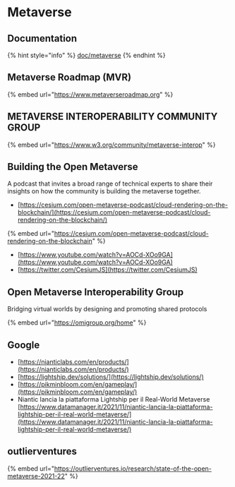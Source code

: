 # Metaverse

## Documentation

{% hint style="info" %}
[doc/metaverse](https://drive.google.com/drive/folders/14WuzFiGPj9uLDRKuwfZuh3k0w2q1evSV?usp=sharing)
{% endhint %}

## Metaverse Roadmap (MVR)

{% embed url="https://www.metaverseroadmap.org" %}

## METAVERSE INTEROPERABILITY COMMUNITY GROUP

{% embed url="https://www.w3.org/community/metaverse-interop" %}

## Building the Open Metaverse

A podcast that invites a broad range of technical experts to share their insights on how the community is building the metaverse together.

* [https://cesium.com/open-metaverse-podcast/cloud-rendering-on-the-blockchain/](https://cesium.com/open-metaverse-podcast/cloud-rendering-on-the-blockchain/)

{% embed url="https://cesium.com/open-metaverse-podcast/cloud-rendering-on-the-blockchain" %}

* [https://www.youtube.com/watch?v=AOCd-XOo9GA](https://www.youtube.com/watch?v=AOCd-XOo9GA)
* [https://twitter.com/CesiumJS](https://twitter.com/CesiumJS)

## Open Metaverse Interoperability Group

Bridging virtual worlds by designing and promoting shared protocols

{% embed url="https://omigroup.org/home" %}

## Google

* [https://nianticlabs.com/en/products/](https://nianticlabs.com/en/products/)
* [https://lightship.dev/solutions/](https://lightship.dev/solutions/)
* [https://pikminbloom.com/en/gameplay/](https://pikminbloom.com/en/gameplay/)
* Niantic lancia la piattaforma Lightship per il Real-World Metaverse [https://www.datamanager.it/2021/11/niantic-lancia-la-piattaforma-lightship-per-il-real-world-metaverse/](https://www.datamanager.it/2021/11/niantic-lancia-la-piattaforma-lightship-per-il-real-world-metaverse/)

## outlierventures

{% embed url="https://outlierventures.io/research/state-of-the-open-metaverse-2021-22" %}
